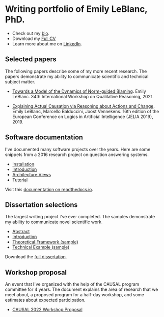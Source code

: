 # Writing portfolio of Emily LeBlanc, PhD.

* Check out my [bio](/about/BIO.md).
* Download my [Full CV](https://github.com/eleblanc-ai/writing-portfolio/blob/main/about/LeBlanc_full_CV_2022.pdf)
* Learn more about me on [LinkedIn](https://www.linkedin.com/in/emily-leblanc-217a0042).

## Selected papers
The following papers describe some of my more recent research. The papers demonstrate my ability to communicate scientific and technical subject matter.

* [Towards a Model of the Dynamics of Norm-guided Blaming](/selected-papers/l_qr2021.pdf). Emily LeBlanc. 34th International Workshop on Qualitative Reasoning, 2021.

* [Explaining Actual Causation via Reasoning about Actions and Change](/selected-papers/lbv_jelia2019.pdf). Emily LeBlanc, Marcello Balduccini, Joost Vennekens. 16th edition of the European Conference on Logics in Artificial Intelligence (JELIA 2019), 2019.

## Software documentation
I've documented many software projects over the years. Here are some snippets from a 2016 research project on question answering systems.

* [Installation](/software-documentation/installation.pdf)
* [Introduction](/software-documentation/introduction.pdf)
* [Architecture Views](/software-documentation/architecture-views.pdf)
* [Tutorial](/software-documentation/tutorial.pdf)

Visit this [documentation on readthedocs.io](https://quails.readthedocs.io/en/latest/).

## Dissertation selections
The largest writing project I've ever completed. The samples demonstrate my ability to communicate novel scientific work.

* [Abstract](/dissertation/abstract.pdf)     
* [Introduction](/dissertation/introduction.pdf)     
* [Theoretical Framework (sample)](/dissertation/framework-sample.pdf)     
* [Technical Example (sample)](/dissertation/technical-example.pdf)

Download the [full dissertation](/dissertation/dissertation-full.pdf).



## Workshop proposal
An event that I've organized with the help of the CAUSAL program committee for 4 years. The document explains the area of research that we meet about, a proposed program for a half-day workshop, and some estimates about expected participation.

* [CAUSAL 2022 Workshop Proposal](/workshop-proposal/causal2022-proposal.pdf)
